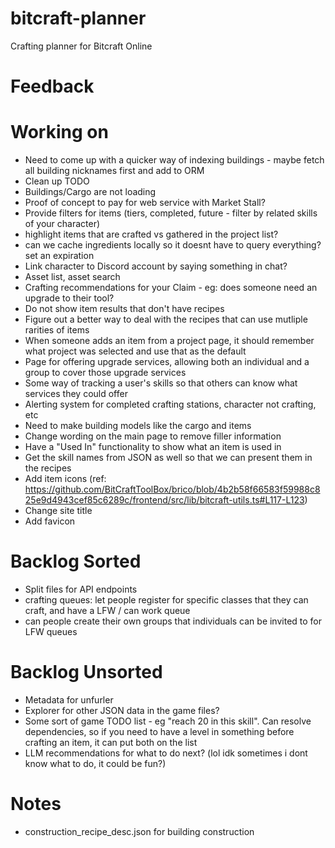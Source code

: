 # bitcraft-planner
Crafting planner for Bitcraft Online

# Feedback

# Working on
- Need to come up with a quicker way of indexing buildings - maybe fetch all building nicknames first and add to ORM
- Clean up TODO
- Buildings/Cargo are not loading
- Proof of concept to pay for web service with Market Stall?
- Provide filters for items (tiers, completed, future - filter by related skills of your character)
- highlight items that are crafted vs gathered in the project list?
- can we cache ingredients locally so it doesnt have to query everything? set an expiration
- Link character to Discord account by saying something in chat?
- Asset list, asset search
- Crafting recommendations for your Claim - eg: does someone need an upgrade to their tool?
- Do not show item results that don't have recipes
- Figure out a better way to deal with the recipes that can use mutliple rarities of items
- When someone adds an item from a project page, it should remember what project was selected and use that as the default
- Page for offering upgrade services, allowing both an individual and a group to cover those upgrade services
- Some way of tracking a user's skills so that others can know what services they could offer
- Alerting system for completed crafting stations, character not crafting, etc
- Need to make building models like the cargo and items
- Change wording on the main page to remove filler information
- Have a "Used In" functionality to show what an item is used in
- Get the skill names from JSON as well so that we can present them in the recipes
- Add item icons (ref: https://github.com/BitCraftToolBox/brico/blob/4b2b58f66583f59988c825e9d4943cef85c6289c/frontend/src/lib/bitcraft-utils.ts#L117-L123)
- Change site title
- Add favicon

# Backlog Sorted
- Split files for API endpoints
- crafting queues: let people register for specific classes that they can craft, and have a LFW / can work queue
- can people create their own groups that individuals can be invited to for LFW queues

# Backlog Unsorted
- Metadata for unfurler
- Explorer for other JSON data in the game files?
- Some sort of game TODO list - eg "reach 20 in this skill". Can resolve dependencies, so if you need to have a level in something before crafting an item, it can put both on the list
- LLM recommendations for what to do next? (lol idk sometimes i dont know what to do, it could be fun?)

# Notes
- construction_recipe_desc.json for building construction
